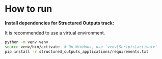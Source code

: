 # How to run

**Install dependencies for Structured Outputs track:**

It is recommended to use a virtual environment.
```bash
python -m venv venv
source venv/bin/activate  # On Windows, use `venv\Scripts\activate`
pip install -r structured_outputs_applications/requirements.txt
```
